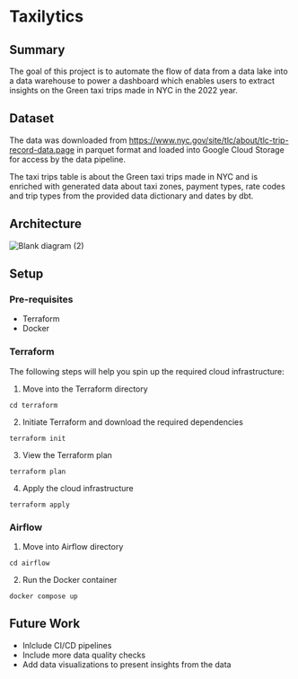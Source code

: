 # Taxilytics

## Summary

The goal of this project is to automate the flow of data from a data lake into a data warehouse to power a dashboard which enables users to extract insights on the Green taxi trips made in NYC in the 2022 year.

## Dataset

The data was downloaded from https://www.nyc.gov/site/tlc/about/tlc-trip-record-data.page in parquet format and loaded into Google Cloud Storage for access by the data pipeline. 

The taxi trips table is about the Green taxi trips made in NYC and is enriched with generated data about taxi zones, payment types, rate codes and trip types from the provided data dictionary and dates by dbt. 

## Architecture

![Blank diagram (2)](https://github.com/MRazaKazmi/Taxilytics/assets/23143869/16d02999-384e-4bf7-9afb-d86e511b814a)

## Setup

### Pre-requisites
- Terraform
- Docker

### Terraform

The following steps will help you spin up the required cloud infrastructure:

1. Move into the Terraform directory

`cd terraform`

2. Initiate Terraform and download the required dependencies

`terraform init`

3. View the Terraform plan

`terraform plan`

4. Apply the cloud infrastructure

`terraform apply`

### Airflow

1. Move into Airflow directory
   
`cd airflow`
   
2. Run the Docker container
   
`docker compose up`


## Future Work

- Inlclude CI/CD pipelines
- Include more data quality checks
- Add data visualizations to present insights from the data
